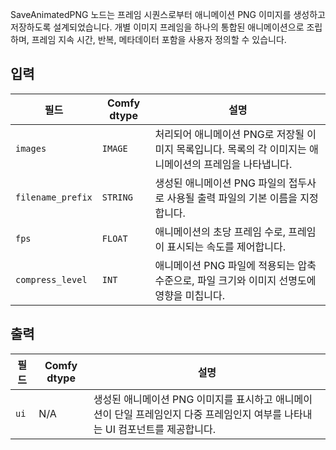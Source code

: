 
SaveAnimatedPNG 노드는 프레임 시퀀스로부터 애니메이션 PNG 이미지를 생성하고 저장하도록 설계되었습니다. 개별 이미지 프레임을 하나의 통합된 애니메이션으로 조립하며, 프레임 지속 시간, 반복, 메타데이터 포함을 사용자 정의할 수 있습니다.

## 입력

| 필드             | Comfy dtype | 설명                                                                         |
|-------------------|-------------|-------------------------------------------------------------------------------------|
| `images`          | `IMAGE`     | 처리되어 애니메이션 PNG로 저장될 이미지 목록입니다. 목록의 각 이미지는 애니메이션의 프레임을 나타냅니다. |
| `filename_prefix` | `STRING`    | 생성된 애니메이션 PNG 파일의 접두사로 사용될 출력 파일의 기본 이름을 지정합니다. |
| `fps`             | `FLOAT`     | 애니메이션의 초당 프레임 수로, 프레임이 표시되는 속도를 제어합니다. |
| `compress_level`  | `INT`       | 애니메이션 PNG 파일에 적용되는 압축 수준으로, 파일 크기와 이미지 선명도에 영향을 미칩니다. |

## 출력

| 필드 | Comfy dtype | 설명                                                                       |
|-------|-------------|-----------------------------------------------------------------------------------|
| `ui`  | N/A         | 생성된 애니메이션 PNG 이미지를 표시하고 애니메이션이 단일 프레임인지 다중 프레임인지 여부를 나타내는 UI 컴포넌트를 제공합니다. |

